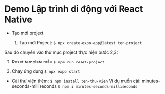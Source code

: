 # Demo Lập trình di động với React Native

- Tạo mới project

  1. Tạo mới Project:
     `$ npx create-expo-app@latest ten-project`

Sau đó chuyển vào thư mục project thực hiện bước 2,3:

2. Reset template mẫu
   `$ npm run reset-project`

3. Chạy ứng dụng
   `$ npx expo start`

- Cài thư viện thêm: `$ npm install ten-thu-vien`
  Ví dụ muốn cài: minutes-seconds-milliseconds
  `$ npm i minutes-seconds-milliseconds`
